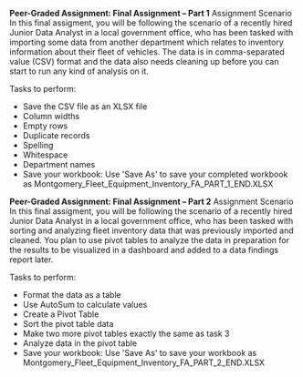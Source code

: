 **Peer-Graded Assignment: Final Assignment – Part 1**
Assignment Scenario
In this final assigment, you will be following the scenario of a recently hired Junior Data Analyst in a local government office, who has been tasked with importing some data from another department which relates to inventory information about their fleet of vehicles. 
The data is in comma-separated value (CSV) format and the data also needs cleaning up before you can start to run any kind of analysis on it.

Tasks to perform:
- Save the CSV file as an XLSX file
- Column widths
- Empty rows
- Duplicate records
- Spelling
- Whitespace
- Department names
- Save your workbook: Use 'Save As' to save your completed workbook as Montgomery_Fleet_Equipment_Inventory_FA_PART_1_END.XLSX

**Peer-Graded Assignment: Final Assignment – Part 2**
Assignment Scenario
In this final assigment, you will be following the scenario of a recently hired Junior Data Analyst in a local government office, who has been tasked with sorting and analyzing fleet inventory data that was previously imported and cleaned. 
You plan to use pivot tables to analyze the data in preparation for the results to be visualized in a dashboard and added to a data findings report later.

Tasks to perform:
- Format the data as a table
- Use AutoSum to calculate values
- Create a Pivot Table
- Sort the pivot table data
- Make two more pivot tables exactly the same as task 3
- Analyze data in the pivot table
- Save your workbook: Use 'Save As' to save your workbook as Montgomery_Fleet_Equipment_Inventory_FA_PART_2_END.XLSX
